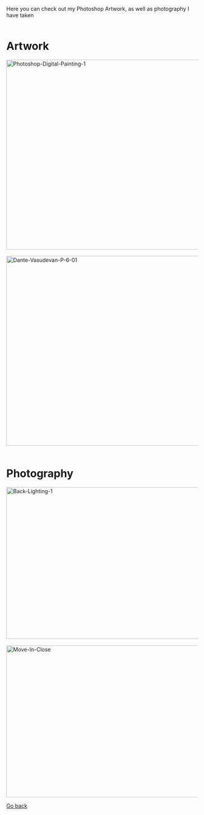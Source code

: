 <head>
  <link rel="shortcut icon" sizes="16x16 32x32 64x64" href="favicon.png" type="image/x-icon" />
</head>

Here you can check out my Photoshop Artwork, as well as photography I have taken
<br>
<br>

# Artwork

<a href="https://i.ibb.co/6tddj0J/Photoshop-Digital-Painting-1.jpg"><img src="https://i.ibb.co/6tddj0J/Photoshop-Digital-Painting-1.jpg" alt="Photoshop-Digital-Painting-1" border="0" width="600" height="500" /></a>
<br>
<br>
<a href="https://i.ibb.co/K6JTW5Q/Dante-Vasudevan-P-6-01.jpg"><img src="https://i.ibb.co/K6JTW5Q/Dante-Vasudevan-P-6-01.jpg" alt="Dante-Vasudevan-P-6-01" border="0" width="600" height="500" /></a>
<br>
<br>


# Photography

<a href="https://i.ibb.co/C62Vbt1/Back-Lighting-1.jpg"><img src="https://i.ibb.co/C62Vbt1/Back-Lighting-1.jpg" alt="Back-Lighting-1" border="0" width="600" height="400" /></a>
<br>
<br>
<a href="https://i.ibb.co/K5WVptg/Move-In-Close.jpg"><img src="https://i.ibb.co/K5WVptg/Move-In-Close.jpg" alt="Move-In-Close" border="0" width="600" height="400" /></a>


<p><a href="https://dantevasudevan.github.io/">Go back</a></p>
